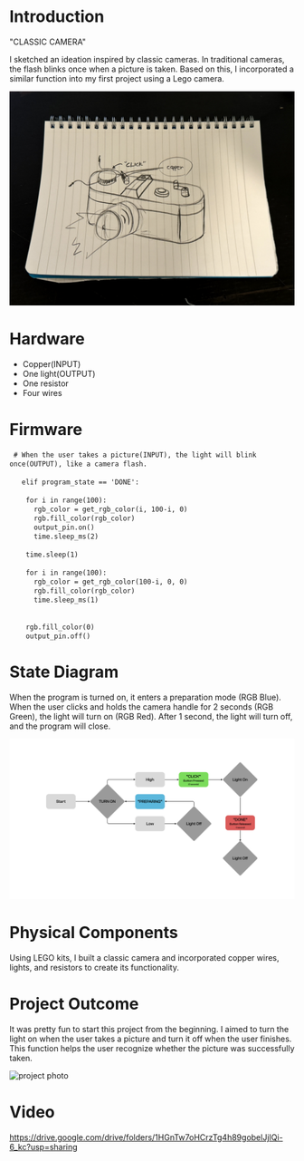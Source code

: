 # Introduction

"CLASSIC CAMERA"

I sketched an ideation inspired by classic cameras. In traditional cameras, the flash blinks once when a picture is taken. Based on this, I incorporated a similar function into my first project using a Lego camera.

![ideation sketch](1st_Assignment_Sketch.jpg)

# Hardware

* Copper(INPUT)
* One light(OUTPUT)
* One resistor
* Four wires

# Firmware
```
 # When the user takes a picture(INPUT), the light will blink once(OUTPUT), like a camera flash.

   elif program_state == 'DONE':
    
    for i in range(100):
      rgb_color = get_rgb_color(i, 100-i, 0)
      rgb.fill_color(rgb_color)
      output_pin.on()
      time.sleep_ms(2)
      
    time.sleep(1)
    
    for i in range(100):
      rgb_color = get_rgb_color(100-i, 0, 0)
      rgb.fill_color(rgb_color)
      time.sleep_ms(1)
      
      
    rgb.fill_color(0)
    output_pin.off()
```
# State Diagram

When the program is turned on, it enters a preparation mode (RGB Blue). When the user clicks and holds the camera handle for 2 seconds (RGB Green), the light will turn on (RGB Red). After 1 second, the light will turn off, and the program will close.

![state diagram](Diagram_1st_Assignment.jpg)

# Physical Components

Using LEGO kits, I built a classic camera and incorporated copper wires, lights, and resistors to create its functionality.

# Project Outcome

It was pretty fun to start this project from the beginning. I aimed to turn the light on when the user takes a picture and turn it off when the user finishes. This function helps the user recognize whether the picture was successfully taken.

![project photo](1st_Assignment_HW1.jpg)

# Video
https://drive.google.com/drive/folders/1HGnTw7oHCrzTg4h89gobelJjIQi-6_kc?usp=sharing
